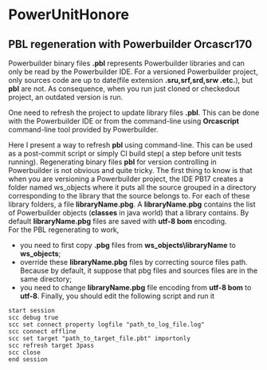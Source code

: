 # PowerUnitHonore
## PBL regeneration with Powerbuilder Orcascr170
Powerbuilder binary files **.pbl**  represents  Powerbuilder libraries and can only be read by the Powerbuilder IDE.
For a  versioned Powerbuilder project, only sources code are up to date(file extension **.sru,srf,srd,srw .etc.**), but **pbl** are not. As consequence, when you run  just cloned or checkedout project, an  outdated version is run.

One need to refresh the project to update library files **.pbl**. This can be done with the Powerbuilder IDE or from the command-line using **Orcascript** command-line tool provided by Powerbuilder.

Here I present a way to refresh **pbl** using command-line. This can be used as a post-commit script or simply CI build step( a step before unit tests running).
Regenerating binary files **pbl**  for version controlling in Powerbuilder is not obvious and quite tricky.
The first thing to know is that when you are versioning a Powerbuilder project, the IDE PB17 creates a folder named ws_objects where it puts all the source grouped in a directory corresponding to the library that the source belongs to.
For each of these library folders, a file  **libraryName.pbg**. A  **libraryName.pbg** contains the list of Powerbuilder objects (**classes** in java world) that a library contains. 
By default **libraryName.pbg** files are saved with **utf-8 bom** encoding.  
For the PBL regenerating to work,
  - you need  to first copy **.pbg** files  from **ws_objects\libraryName** to **ws_objects**;
  - override these  **libraryName.pbg** files by correcting source files path. Because by default, it suppose that pbg files and sources files are in the same directory;
  - you need to change **libraryName.pbg** file encoding from **utf-8 bom** to **utf-8**.
Finally, you should edit the following script and run it
```Powerbuilder
start session
scc debug true
scc set connect property logfile "path_to_log_file.log" 
scc connect offline
scc set target "path_to_target_file.pbt" importonly
scc refresh target 3pass
scc close
end session
```
